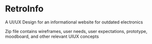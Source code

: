 # RetroInfo
A UI/UX Design for an informational website for outdated electronics

Zip file contains wireframes, user needs, user expectations, prototype, moodboard, and other relevant UIUX concepts
